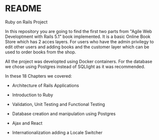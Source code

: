 # README

Ruby on Rails Project

In this repository you are going to find the first two parts from "Agile Web Developtment with Rails 5.1" book implemented. It is a basic Online Book Store which has 2 acces layers. For users who have the admin privilegy to edit other users and adding books and the customer layer which can be used to order books from the shop.

 All the project was developted using Docker containers. For the database we chose using Postgres instead of SQLlight as it was recommended.

In these 18 Chapters we covered:

* Architecture of Rails Applications

* Introduction to Ruby

* Validation, Unit Testing and Functional Testing

* Database creation and manipulation using Postgres

* Ajax and React

* Internationalization adding a Locale Switcher

